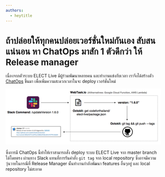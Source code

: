 ```yaml
---
authors:
  - heytitle
---
```


# ถ้าปล่อยให้ทุกคนปล่อยเวอร์ชั่นใหม่กันเอง สับสนแน่นอน หา ChatOps มาสัก 1 ตัวดีกว่า ให้ Release manager

เนื่องจากตัวระบบ ELECT Live มีผู้ร่วมพัฒนาหลายคน และทำงานแข่งกับเวลา เราจึงได้สร้างตัว [ChatOps][1] ขึ้นมา เพื่อเพิ่มความสะดวกเวลาในจะ​ deploy เวอร์ชั่นใหม่

![](./Untitled-7245129e-0f22-4979-886f-54328a34dcde.png)

ซึ่งการมี ChatOps นี้ทำให้เราสามารถสั่ง deploy ​ระบบ ELECT Live จาก master branch ได้โดยตรง ผ่านทาง Slack แทนที่การรันคำสั่ง `git tag` จาก local repository​ ซึ่งอาจมีความวุ่นวายในกรณีที่ Release Manager นั้นทำงานกำลังพัฒนา features อื่นๆอยู่ และ local repository ไม่สะอาด

[1]: https://github.com/codeforthailand/elect-live-release-manager
